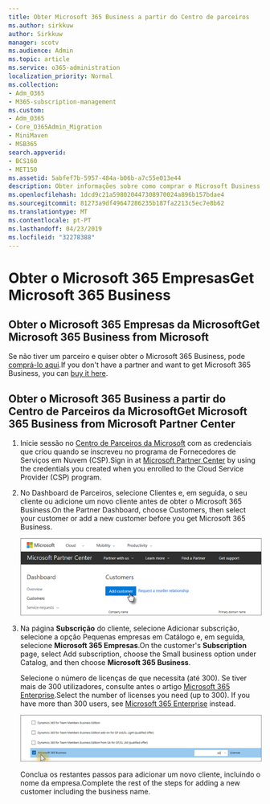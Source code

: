 ```yaml
---
title: Obter Microsoft 365 Business a partir do Centro de parceiros
ms.author: sirkkuw
author: Sirkkuw
manager: scotv
ms.audience: Admin
ms.topic: article
ms.service: o365-administration
localization_priority: Normal
ms.collection:
- Adm_O365
- M365-subscription-management
ms.custom:
- Adm_O365
- Core_O365Admin_Migration
- MiniMaven
- MSB365
search.appverid:
- BCS160
- MET150
ms.assetid: 5abfef7b-5957-484a-b06b-a7c55e013e44
description: Obter informações sobre como comprar o Microsoft Business de 365 da Microsoft Partner Center.
ms.openlocfilehash: 1dcd9c21a598020447308970024a896b157bdae4
ms.sourcegitcommit: 81273a9df49647286235b187fa2213c5ec7e8b62
ms.translationtype: MT
ms.contentlocale: pt-PT
ms.lasthandoff: 04/23/2019
ms.locfileid: "32278388"
---
```

# <a name="get-microsoft-365-business"></a><span data-ttu-id="26c64-103">Obter o Microsoft 365 Empresas</span><span class="sxs-lookup"><span data-stu-id="26c64-103">Get Microsoft 365 Business</span></span>

## <a name="get-microsoft-365-business-from-microsoft"></a><span data-ttu-id="26c64-104">Obter o Microsoft 365 Empresas da Microsoft</span><span class="sxs-lookup"><span data-stu-id="26c64-104">Get Microsoft 365 Business from Microsoft</span></span>

<span data-ttu-id="26c64-105">Se não tiver um parceiro e quiser obter o Microsoft 365 Business, pode [comprá-lo aqui](https://www.microsoft.com/en-US/microsoft-365/business).</span><span class="sxs-lookup"><span data-stu-id="26c64-105">If you don't have a partner and want to get Microsoft 365 Business, you can [buy it here](https://www.microsoft.com/en-US/microsoft-365/business).</span></span>
  
## <a name="get-microsoft-365-business-from-microsoft-partner-center"></a><span data-ttu-id="26c64-106">Obter o Microsoft 365 Business a partir do Centro de Parceiros da Microsoft</span><span class="sxs-lookup"><span data-stu-id="26c64-106">Get Microsoft 365 Business from Microsoft Partner Center</span></span>

1. <span data-ttu-id="26c64-107">Inicie sessão no [Centro de Parceiros da Microsoft](https://go.microsoft.com/fwlink/p/?linkid=849910) com as credenciais que criou quando se inscreveu no programa de Fornecedores de Serviços em Nuvem (CSP).</span><span class="sxs-lookup"><span data-stu-id="26c64-107">Sign in at [Microsoft Partner Center](https://go.microsoft.com/fwlink/p/?linkid=849910) by using the credentials you created when you enrolled to the Cloud Service Provider (CSP) program.</span></span> 
    
2. <span data-ttu-id="26c64-108">No Dashboard de Parceiros, selecione Clientes e, em seguida, o seu cliente ou adicione um novo cliente antes de obter o Microsoft 365 Business.</span><span class="sxs-lookup"><span data-stu-id="26c64-108">On the Partner Dashboard, choose Customers, then select your customer or add a new customer before you get Microsoft 365 Business.</span></span>
    
    ![In the Microsoft Partner center, add a new customer.](media/ec807d07-bbd2-411f-8fe1-c644cf9a3882.png)
  
3. <span data-ttu-id="26c64-110">Na página **Subscrição** do cliente, selecione Adicionar subscrição, selecione a opção Pequenas empresas em Catálogo e, em seguida, selecione **Microsoft 365 Empresas**.</span><span class="sxs-lookup"><span data-stu-id="26c64-110">On the customer's **Subscription** page, select Add subscription, choose the Small business option under Catalog, and then choose **Microsoft 365 Business**.</span></span>
    
    <span data-ttu-id="26c64-p101">Selecione o número de licenças de que necessita (até 300). Se tiver mais de 300 utilizadores, consulte antes o artigo [Microsoft 365 Enterprise](https://go.microsoft.com/fwlink/p/?linkid=862316).</span><span class="sxs-lookup"><span data-stu-id="26c64-p101">Select the number of licenses you need (up to 300). If you have more than 300 users, see [Microsoft 365 Enterprise](https://go.microsoft.com/fwlink/p/?linkid=862316) instead.</span></span> 
    
    ![On the New subscription page choose small business.](media/52d99e89-2175-4974-84bb-dd626048541b.png)
  
    <span data-ttu-id="26c64-114">Conclua os restantes passos para adicionar um novo cliente, incluindo o nome da empresa.</span><span class="sxs-lookup"><span data-stu-id="26c64-114">Complete the rest of the steps for adding a new customer including the business name.</span></span>
    


